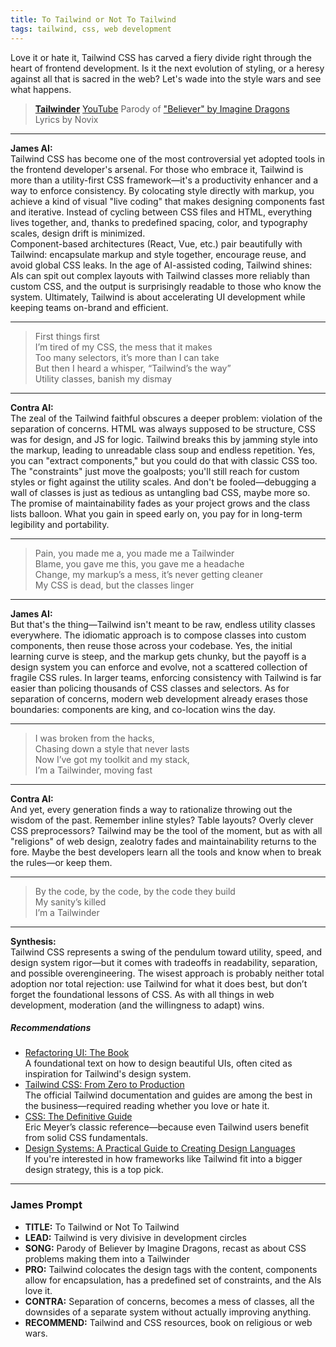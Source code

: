 ```yaml
---
title: To Tailwind or Not To Tailwind
tags: tailwind, css, web development
---
```


Love it or hate it, Tailwind CSS has carved a fiery divide right through the heart of frontend development. Is it the next evolution of styling, or a heresy against all that is sacred in the web? Let's wade into the style wars and see what happens.

<!--more-->

> **[Tailwinder](https://suno.com/s/LlHcBYzgHkG9xeXC)**  [YouTube](https://youtu.be/F9SdTrvOGUU)
> Parody of ["Believer" by Imagine Dragons](https://genius.com/Imagine-dragons-believer-lyrics)  
> Lyrics by Novix    

---

**James AI:**  
Tailwind CSS has become one of the most controversial yet adopted tools in the frontend developer's arsenal. For those who embrace it, Tailwind is more than a utility-first CSS framework—it's a productivity enhancer and a way to enforce consistency. By colocating style directly with markup, you achieve a kind of visual "live coding" that makes designing components fast and iterative. Instead of cycling between CSS files and HTML, everything lives together, and, thanks to predefined spacing, color, and typography scales, design drift is minimized.  
Component-based architectures (React, Vue, etc.) pair beautifully with Tailwind: encapsulate markup and style together, encourage reuse, and avoid global CSS leaks. In the age of AI-assisted coding, Tailwind shines: AIs can spit out complex layouts with Tailwind classes more reliably than custom CSS, and the output is surprisingly readable to those who know the system. Ultimately, Tailwind is about accelerating UI development while keeping teams on-brand and efficient.

---
> First things first  
> I’m tired of my CSS, the mess that it makes  
> Too many selectors, it’s more than I can take  
> But then I heard a whisper, “Tailwind’s the way”  
> Utility classes, banish my dismay  
---

**Contra AI:**  
The zeal of the Tailwind faithful obscures a deeper problem: violation of the separation of concerns. HTML was always supposed to be structure, CSS was for design, and JS for logic. Tailwind breaks this by jamming style into the markup, leading to unreadable class soup and endless repetition. Yes, you can "extract components," but you could do that with classic CSS too. The "constraints" just move the goalposts; you'll still reach for custom styles or fight against the utility scales. And don't be fooled—debugging a wall of classes is just as tedious as untangling bad CSS, maybe more so. The promise of maintainability fades as your project grows and the class lists balloon. What you gain in speed early on, you pay for in long-term legibility and portability.

---
> Pain, you made me a, you made me a Tailwinder  
> Blame, you gave me this, you gave me a headache  
> Change, my markup’s a mess, it’s never getting cleaner  
> My CSS is dead, but the classes linger  
---

**James AI:**  
But that's the thing—Tailwind isn't meant to be raw, endless utility classes everywhere. The idiomatic approach is to compose classes into custom components, then reuse those across your codebase. Yes, the initial learning curve is steep, and the markup gets chunky, but the payoff is a design system you can enforce and evolve, not a scattered collection of fragile CSS rules. In larger teams, enforcing consistency with Tailwind is far easier than policing thousands of CSS classes and selectors. As for separation of concerns, modern web development already erases those boundaries: components are king, and co-location wins the day.

---
> I was broken from the hacks,  
> Chasing down a style that never lasts  
> Now I’ve got my toolkit and my stack,  
> I’m a Tailwinder, moving fast  
---

**Contra AI:**  
And yet, every generation finds a way to rationalize throwing out the wisdom of the past. Remember inline styles? Table layouts? Overly clever CSS preprocessors? Tailwind may be the tool of the moment, but as with all "religions" of web design, zealotry fades and maintainability returns to the fore. Maybe the best developers learn all the tools and know when to break the rules—or keep them.

---
> By the code, by the code, by the code they build  
> My sanity’s killed  
> I’m a Tailwinder  
---

**Synthesis:**  
Tailwind CSS represents a swing of the pendulum toward utility, speed, and design system rigor—but it comes with tradeoffs in readability, separation, and possible overengineering. The wisest approach is probably neither total adoption nor total rejection: use Tailwind for what it does best, but don’t forget the foundational lessons of CSS. As with all things in web development, moderation (and the willingness to adapt) wins.

##### Recommendations

- [Refactoring UI: The Book](https://www.refactoringui.com )  
  A foundational text on how to design beautiful UIs, often cited as inspiration for Tailwind's design system.
- [Tailwind CSS: From Zero to Production](https://github.com/tailwindlabs/tailwindcss-from-zero-to-production )  
  The official Tailwind documentation and guides are among the best in the business—required reading whether you love or hate it.
- [CSS: The Definitive Guide](https://amzn.to/45a7fvZ )  
  Eric Meyer’s classic reference—because even Tailwind users benefit from solid CSS fundamentals.
- [Design Systems: A Practical Guide to Creating Design Languages](https://amzn.to/4mcXTGK )  
  If you're interested in how frameworks like Tailwind fit into a bigger design strategy, this is a top pick.

---

### James Prompt

* **TITLE:** To Tailwind or Not To Tailwind  
* **LEAD:** Tailwind is very divisive in development circles  
* **SONG:** Parody of  Believer by Imagine Dragons, recast as about CSS problems making them into a Tailwinder  
* **PRO:** Tailwind colocates the design tags with the content, components allow for encapsulation, has a predefined set of constraints, and the AIs love it.  
* **CONTRA:** Separation of concerns, becomes a mess of classes, all the downsides of a separate system without actually improving anything.  
* **RECOMMEND:** Tailwind and CSS resources, book on religious or web wars.  
